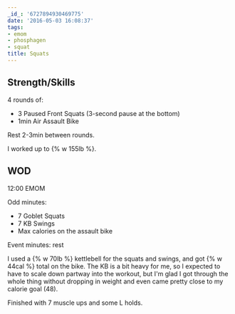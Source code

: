 ```yaml
---
_id_: '6727894930469775'
date: '2016-05-03 16:08:37'
tags:
- emom
- phosphagen
- squat
title: Squats
---
```


## Strength/Skills

4 rounds of:

- 3 Paused Front Squats (3-second pause at the bottom)
- 1min Air Assault Bike

Rest 2-3min between rounds.

I worked up to {% w 155lb %}.

## WOD

12:00 EMOM

Odd minutes:

- 7 Goblet Squats
- 7 KB Swings
- Max calories on the assault bike

Event minutes: rest

I used a {% w 70lb %} kettlebell for the squats and swings, and got {% w 44cal %} total on the bike. The KB is a bit heavy for me, so I
expected to have to scale down partway into the workout, but I'm glad I got through the whole thing without dropping in weight and even came
pretty close to my calorie goal (48).

Finished with 7 muscle ups and some L holds.
